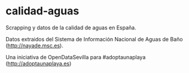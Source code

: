 calidad-aguas
=============

Scrapping y datos de la calidad de aguas en España.

Datos extraidos del Sistema de Información Nacional de Aguas de Baño (http://nayade.msc.es).

Una iniciativa de OpenDataSevilla para #adoptaunaplaya (http://adoptaunaplaya.es)
